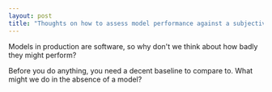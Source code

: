 ```yaml
---
layout: post
title: "Thoughts on how to assess model performance against a subjective problem"
---
```


Models in production are software, so why don't we think about how badly they might perform?

Before you do anything, you need a decent baseline to compare to. What might we do in the absence of a model?

